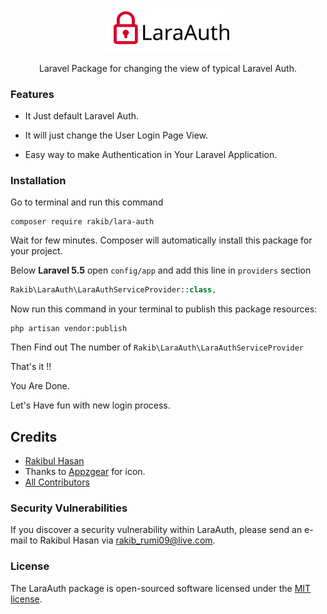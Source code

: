 <p align="center"><a href="https://github.com/rakib-09/lara-auth" target="_blank"><img src="./icon.svg" width="200">
</a></p>
<p align="center">
    Laravel Package for changing the view of typical Laravel Auth.
</p>

### Features

* It Just default Laravel Auth.

* It will just change the User Login Page View.  

* Easy way to make Authentication in Your Laravel Application. 


### Installation
Go to terminal and run this command

```shell
composer require rakib/lara-auth
```

Wait for few minutes. Composer will automatically install this package for your project.

Below **Laravel 5.5** open `config/app` and add this line in `providers` section

```php
Rakib\LaraAuth\LaraAuthServiceProvider::class,
```
Now run this command in your terminal to publish this package resources:

```
php artisan vendor:publish 
```
Then Find out The number of 
`Rakib\LaraAuth\LaraAuthServiceProvider` 

That's it !! 

You Are Done.

Let's Have fun with new login process.

## Credits
- [Rakibul Hasan](https://github.com/rakib-09)
- Thanks to [Appzgear](https://www.flaticon.com/authors/appzgear) for icon.
- [All Contributors](../../contributors)

### Security Vulnerabilities
If you discover a security vulnerability within LaraAuth, please send an e-mail to Rakibul Hasan via [rakib_rumi09@live.com](mailto:rakib_rumi09@live.com).

### License
The LaraAuth package is open-sourced software licensed under the [MIT license](http://opensource.org/licenses/MIT).
